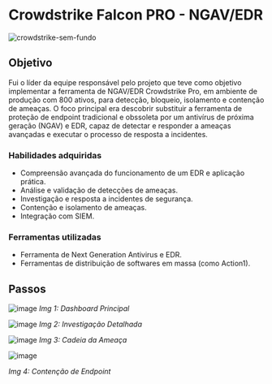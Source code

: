 # Crowdstrike Falcon PRO - NGAV/EDR

![crowdstrike-sem-fundo](https://github.com/celsofalcao/crowdstrike/assets/162662857/dadd3311-ac8d-4246-88e6-9253bd4e6570)

## Objetivo

Fui o líder da equipe responsável pelo projeto que teve como objetivo implementar a ferramenta de NGAV/EDR Crowdstrike Pro, em ambiente de produção com 800 ativos, para detecção, bloqueio, isolamento e contenção de ameaças. 
O foco principal era descobrir substituir a ferramenta de proteção de endpoint tradicional e obssoleta por um antivírus de próxima geração (NGAV) e EDR, capaz de detectar e responder a ameaças avançadas e executar o processo de resposta a incidentes.

### Habilidades adquiridas

- Compreensão avançada do funcionamento de um EDR e aplicação prática.
- Análise e validação de detecções de ameaças.
- Investigação e resposta a incidentes de segurança.
- Contenção e isolamento de ameaças.
- Integração com SIEM.

### Ferramentas utilizadas

- Ferramenta de Next Generation Antivirus e EDR.
- Ferramentas de distribuição de softwares em massa (como Action1).

## Passos

![image](https://github.com/celsofalcao/crowdstrike/assets/162662857/8e016ba1-6b4b-41ce-94e8-8e4aa9d1ae3b)
*Img 1: Dashboard Principal*

![image](https://github.com/celsofalcao/crowdstrike/assets/162662857/b4d7a3b4-c7e9-4f12-9963-24566fb9f50e)
*Img 2: Investigação Detalhada*

![image](https://github.com/celsofalcao/crowdstrike/assets/162662857/162af8d9-fd26-4bae-b98f-d5d70e99e259)
*Img 3: Cadeia da Ameaça*

![image](https://github.com/celsofalcao/crowdstrike/assets/162662857/8bd8e2cd-3a7a-4f32-85de-9d802c705ce1)

*Img 4: Contenção de Endpoint*
